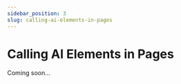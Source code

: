 ```yaml
---
sidebar_position: 3
slug: calling-ai-elements-in-pages
---
```


# Calling AI Elements in Pages

Coming soon...
